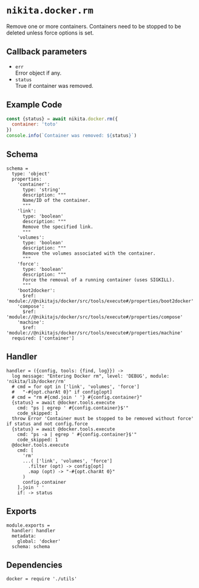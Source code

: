 
# `nikita.docker.rm`

Remove one or more containers. Containers need to be stopped to be deleted unless
force options is set.

## Callback parameters

* `err`   
  Error object if any.
* `status`   
  True if container was removed.

## Example Code

```js
const {status} = await nikita.docker.rm({
  container: 'toto'
})
console.info(`Container was removed: ${status}`)
```

## Schema

    schema =
      type: 'object'
      properties:
        'container':
          type: 'string'
          description: """
          Name/ID of the container.
          """
        'link':
          type: 'boolean'
          description: """
          Remove the specified link.
          """
        'volumes':
          type: 'boolean'
          description: """
          Remove the volumes associated with the container.
          """
        'force':
          type: 'boolean'
          description: """
          Force the removal of a running container (uses SIGKILL).
          """
        'boot2docker':
          $ref: 'module://@nikitajs/docker/src/tools/execute#/properties/boot2docker'
        'compose':
          $ref: 'module://@nikitajs/docker/src/tools/execute#/properties/compose'
        'machine':
          $ref: 'module://@nikitajs/docker/src/tools/execute#/properties/machine'
      required: ['container']

## Handler

    handler = ({config, tools: {find, log}}) ->
      log message: "Entering Docker rm", level: 'DEBUG', module: 'nikita/lib/docker/rm'
      # cmd = for opt in ['link', 'volumes', 'force']
      #   "-#{opt.charAt 0}" if config[opt]
      # cmd = "rm #{cmd.join ' '} #{config.container}"
      {status} = await @docker.tools.execute
        cmd: "ps | egrep ' #{config.container}$'"
        code_skipped: 1
      throw Error 'Container must be stopped to be removed without force' if status and not config.force
      {status} = await @docker.tools.execute
        cmd: "ps -a | egrep ' #{config.container}$'"
        code_skipped: 1
      @docker.tools.execute
        cmd: [
          'rm'
          ...( ['link', 'volumes', 'force']
            .filter (opt) -> config[opt]
            .map (opt) -> "-#{opt.charAt 0}"
          )
          config.container
        ].join ' '
        if: -> status

## Exports

    module.exports =
      handler: handler
      metadata:
        global: 'docker'
      schema: schema

## Dependencies

    docker = require './utils'
